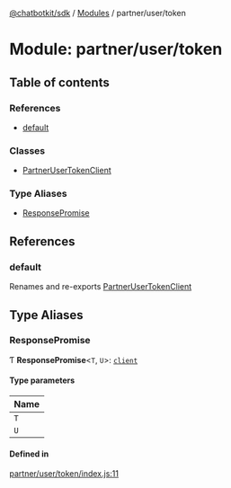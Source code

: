 [@chatbotkit/sdk](../README.md) / [Modules](../modules.md) / partner/user/token

# Module: partner/user/token

## Table of contents

### References

- [default](partner_user_token.md#default)

### Classes

- [PartnerUserTokenClient](../classes/partner_user_token.PartnerUserTokenClient.md)

### Type Aliases

- [ResponsePromise](partner_user_token.md#responsepromise)

## References

### default

Renames and re-exports [PartnerUserTokenClient](../classes/partner_user_token.PartnerUserTokenClient.md)

## Type Aliases

### ResponsePromise

Ƭ **ResponsePromise**\<`T`, `U`\>: [`client`](client.md)

#### Type parameters

| Name |
| :------ |
| `T` |
| `U` |

#### Defined in

[partner/user/token/index.js:11](https://github.com/chatbotkit/node-sdk/blob/1a40caa/packages/sdk/src/partner/user/token/index.js#L11)
